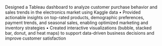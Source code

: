 Designed a Tableau dashboard to analyze customer purchase behavior and sales trends in the electronics market
using Kaggle data
• Provided actionable insights on top-rated products, demographic preferences, payment trends, and seasonal sales,
enabling optimized marketing and inventory strategies
• Created interactive visualizations (bubble, stacked bar, donut, and heat maps) to support data-driven business
decisions and improve customer satisfaction
